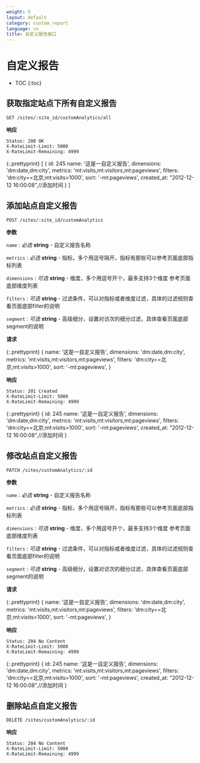 ```yaml
---
weight: 5
layout: default
category: custom_report
language: cn
title: 自定义报告接口
---
```


# 自定义报告

* TOC
{:toc}

## 获取指定站点下所有自定义报告

    GET /sites/:site_id/customAnalytics/all

**响应**

    Status: 200 OK
    X-RateLimit-Limit: 5000
    X-RateLimit-Remaining: 4999

{:.prettyprint}
    [
      {
          id: 245
          name: '这是一自定义报告',
          dimensions: 'dm:date,dm:city',
          metrics: 'mt:visits,mt:visitors,mt:pageviews',
          filters: 'dm:city==北京;mt:visits>1000',
          sort: '-mt:pageviews',
          created_at: "2012-12-12 16:00:08",//添加时间
      }
    ]


## 添加站点自定义报告

    POST /sites/:site_id/customAnalytics

**参数**

`name`
: _必选_ **string** - 自定义报告名称

`metrics`
: _必选_ **string** - 指标，多个用逗号隔开，指标有那些可以参考页面底部指标列表

`dimensions`
: _可选_ **string** - 维度，多个用逗号开个，最多支持3个维度 参考页面底部维度列表

`filters`
: _可选_ **string** - 过滤条件，可以对指标或者维度过滤，具体的过滤规则查看页面底部filter的说明

`segment`
: _可选_ **string** - 高级细分，设置对访次的细分过滤，具体查看页面底部segment的说明


**请求**

{:.prettyprint}
    {
          name: '这是一自定义报告',
          dimensions: 'dm:date,dm:city',
          metrics: 'mt:visits,mt:visitors,mt:pageviews',
          filters: 'dm:city==北京;mt:visits>1000',
          sort: '-mt:pageviews',
    }

**响应**

    Status: 201 Created
    X-RateLimit-Limit: 5000
    X-RateLimit-Remaining: 4999

{:.prettyprint}
    {
          id: 245
          name: '这是一自定义报告',
          dimensions: 'dm:date,dm:city',
          metrics: 'mt:visits,mt:visitors,mt:pageviews',
          filters: 'dm:city==北京;mt:visits>1000',
          sort: '-mt:pageviews',
          created_at: "2012-12-12 16:00:08",//添加时间
    }

## 修改站点自定义报告

    PATCH /sites/customAnalytics/:id

**参数**

`name`
: _必选_ **string** - 自定义报告名称

`metrics`
: _必选_ **string** - 指标，多个用逗号隔开，指标有那些可以参考页面底部指标列表

`dimensions`
: _可选_ **string** - 维度，多个用逗号开个，最多支持3个维度 参考页面底部维度列表

`filters`
: _可选_ **string** - 过滤条件，可以对指标或者维度过滤，具体的过滤规则查看页面底部filter的说明

`segment`
: _可选_ **string** - 高级细分，设置对访次的细分过滤，具体查看页面底部segment的说明


**请求**

{:.prettyprint}
    {
          name: '这是一自定义报告',
          dimensions: 'dm:date,dm:city',
          metrics: 'mt:visits,mt:visitors,mt:pageviews',
          filters: 'dm:city==北京;mt:visits>1000',
          sort: '-mt:pageviews',
    }

**响应**

    Status: 204 No Content
    X-RateLimit-Limit: 5000
    X-RateLimit-Remaining: 4999

{:.prettyprint}
    {
          id: 245
          name: '这是一自定义报告',
          dimensions: 'dm:date,dm:city',
          metrics: 'mt:visits,mt:visitors,mt:pageviews',
          filters: 'dm:city==北京;mt:visits>1000',
          sort: '-mt:pageviews',
          created_at: "2012-12-12 16:00:08",//添加时间
    }

## 删除站点自定义报告

    DELETE /sites/customAnalytics/:id

**响应**

    Status: 204 No Content
    X-RateLimit-Limit: 5000
    X-RateLimit-Remaining: 4999
